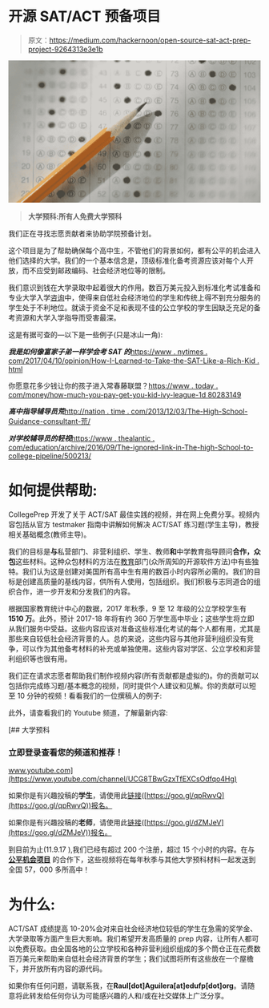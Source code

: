 # 开源 SAT/ACT 预备项目

> 原文：<https://medium.com/hackernoon/open-source-sat-act-prep-project-9264313e3e1b>

![](img/fbb77ae7f386a9daaf4b50e3dc652ee1.png)

> **大学预科:所有人免费大学预科**

我们正在寻找志愿贡献者来协助学院预备计划。

这个项目是为了帮助确保每个高中生，不管他们的背景如何，都有公平的机会进入他们选择的大学。我们的一个基本信念是，顶级标准化备考资源应该对每个人开放，而不应受到邮政编码、社会经济地位等的限制。

我们意识到钱在大学录取中起着很大的作用。数百万美元投入到标准化考试准备和专业大学入学[咨询](https://hackernoon.com/tagged/consulting)中，使得来自低社会经济地位的学生和传统上得不到充分服务的学生处于不利地位。就读于资金不足和表现不佳的公立学校的学生因缺乏充足的备考资源和大学入学指导而受害最深。

这是有据可查的—以下是一些例子(只是冰山一角):

***我是如何像富家子弟一样学会考 SAT 的***[https://www . nytimes . com/2017/04/10/opinion/How-I-Learned-to-Take-the-SAT-Like-a-Rich-Kid . html](https://www.nytimes.com/2017/04/10/opinion/how-i-learned-to-take-the-sat-like-a-rich-kid.html)

你愿意花多少钱让你的孩子进入常春藤联盟？[https://www . today . com/money/how-much-you-pay-get-you-kid-ivy-league-1d 80283149](https://www.today.com/money/how-much-would-you-pay-get-your-kid-ivy-league-1D80283149)

***高中指导辅导员荒***[http://nation . time . com/2013/12/03/The-High-School-Guidance-consultant-荒/](http://nation.time.com/2013/12/03/the-high-school-guidance-counselor-shortage/)

***对学校辅导员的轻视***[https://www . thealantic . com/education/archive/2016/09/The-ignored-link-in-The-high-School-to-college-pipeline/500213/](https://www.theatlantic.com/education/archive/2016/09/the-neglected-link-in-the-high-school-to-college-pipeline/500213/)

# 如何提供帮助:

CollegePrep 开发了关于 ACT/SAT 最佳实践的视频，并在网上免费分享。视频内容包括从官方 testmaker 指南中讲解如何解决 ACT/SAT 练习题(学生主导)，教授相关基础概念(教师主导)。

我们的目标是**与**私营部门、非营利组织、学生、教师**和**中学教育指导顾问**合作，众包**这些材料。这种众包材料的方法在[教育](https://hackernoon.com/tagged/education)部门(众所周知的开源软件方法)中有些独特。我们认为这是创建对美国所有高中生有用的数百小时内容所必需的。我们的目标是创建高质量的基线内容，供所有人使用，包括组织。我们积极与志同道合的组织合作，进一步开发和分发我们的内容。

根据国家教育统计中心的数据，2017 年秋季，9 至 12 年级的公立学校学生有**1510 万**。此外，预计 2017-18 年将有约 360 万学生高中毕业；这些学生将立即从我们服务中受益。这些内容应该对准备这些标准化考试的每个人都有用，尤其是那些来自较低社会经济背景的人。总的来说，这些内容与其他非营利组织没有竞争，可以作为其他备考材料的补充或单独使用。这些内容对学区、公立学校和非营利组织等也很有用。

我们正在请求志愿者帮助我们制作视频内容(所有贡献都是虚拟的)。你的贡献可以包括你完成练习题/基本概念的视频，同时提供个人建议和见解。你的贡献可以短至 10 分钟的视频！看看我们的一位撰稿人的例子:

此外，请查看我们的 Youtube 频道，了解最新内容:

[](https://www.youtube.com/channel/UCG8TBwGzxTfEXCsOdfqo4Hg) [## 大学预科

### 立即登录查看您的频道和推荐！

www.youtube.com](https://www.youtube.com/channel/UCG8TBwGzxTfEXCsOdfqo4Hg) 

如果你是有兴趣投稿的**学生**，请使用此[链接](https://goo.gl/UNT0H3)([https://goo.gl/qpRwvQ](https://goo.gl/qpRwvQ))报名。

如果你是有兴趣投稿的**老师**，请使用此[链接](https://goo.gl/dZMJeV)([https://goo.gl/dZMJeV](https://goo.gl/dZMJeV))报名。

到目前为止(11.9.17 ),我们已经有超过 200 个注册，超过 15 个小时的内容。在与 [**公平机会项目**](http://fairopportunityproject.org) 的合作下，这些视频将在每年秋季与其他大学预科材料一起发送到全国 57，000 多所高中！

# 为什么:

ACT/SAT 成绩提高 10-20%会对来自社会经济地位较低的学生在急需的奖学金、大学录取等方面产生巨大影响。我们希望开发高质量的 prep 内容，让所有人都可以免费获取。由全国各地的公立学校和各种非营利组织组成的多个筒仓正在花费数百万美元来帮助来自低社会经济背景的学生；我们试图将所有这些放在一个屋檐下，并开放所有内容的源代码。

如果你有任何问题，请联系我，在**Raul[dot]Aguilera[at]edufp[dot]org**。请随意将此转发给任何你认为可能感兴趣的人和/或在社交媒体上广泛分享。